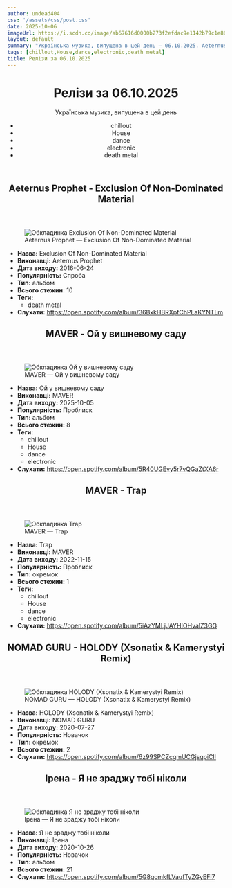 ```yaml
---
author: undead404
css: '/assets/css/post.css'
date: 2025-10-06
imageUrl: https://i.scdn.co/image/ab67616d0000b273f2efdac9e1142b79c1e86536
layout: default
summary: "Українська музика, випущена в цей день – 06.10.2025. Aeternus Prophet, MAVER, NOMAD GURU, Ірена та інші"
tags: [chillout,House,dance,electronic,death metal]
title: Релізи за 06.10.2025
---
```


<main class="main-content">
  <header>
    <h1>Релізи за <time datetime="2025-10-06">06.10.2025</time></h1>
    <p class="summary">Українська музика, випущена в цей день</p>
      <ul class="tags">
          <li>chillout</li>
          <li>House</li>
          <li>dance</li>
          <li>electronic</li>
          <li>death metal</li>
      </ul>
  </header>
  <section class="releases">
    <article class="release">
      <header>
        <h2>
          Aeternus Prophet - Exclusion Of Non-Dominated Material
        </h2>
      </header>
      <figure>
        <img src="https://i.scdn.co/image/ab67616d0000b273f2efdac9e1142b79c1e86536" alt="Обкладинка Exclusion Of Non-Dominated Material">
        <figcaption>Aeternus Prophet — Exclusion Of Non-Dominated Material</figcaption>
      </figure>
      <ul>
        <li><strong>Назва:</strong> Exclusion Of Non-Dominated Material</li>
        <li><strong>Виконавці:</strong> Aeternus Prophet</li>
        <li><strong>Дата виходу:</strong> 2016-06-24</li>
        <li><strong>Популярність:</strong> Спроба</li>
        <li><strong>Тип:</strong> альбом</li>
        <li><strong>Всього стежин:</strong> 10</li>
            <li><strong>Теги:</strong>
            <ul class="tags">
                <li class="tag">death metal</li>
            </ul>
            </li>
        <li><strong>Слухати:</strong> <a href="https://open.spotify.com/album/36BxkHBRXpfChPLaKYNTLm" target="_blank">https:&#x2F;&#x2F;open.spotify.com&#x2F;album&#x2F;36BxkHBRXpfChPLaKYNTLm</a></li>
      </ul>
    </article>
    <article class="release">
      <header>
        <h2>
          MAVER - Ой у вишневому саду
        </h2>
      </header>
      <figure>
        <img src="https://i.scdn.co/image/ab67616d0000b273f3cab26f8281b62ae06c366a" alt="Обкладинка Ой у вишневому саду">
        <figcaption>MAVER — Ой у вишневому саду</figcaption>
      </figure>
      <ul>
        <li><strong>Назва:</strong> Ой у вишневому саду</li>
        <li><strong>Виконавці:</strong> MAVER</li>
        <li><strong>Дата виходу:</strong> 2025-10-05</li>
        <li><strong>Популярність:</strong> Проблиск</li>
        <li><strong>Тип:</strong> альбом</li>
        <li><strong>Всього стежин:</strong> 8</li>
            <li><strong>Теги:</strong>
            <ul class="tags">
                <li class="tag">chillout</li>
                <li class="tag">House</li>
                <li class="tag">dance</li>
                <li class="tag">electronic</li>
            </ul>
            </li>
        <li><strong>Слухати:</strong> <a href="https://open.spotify.com/album/5R40UGEvy5r7vQGaZtXA6r" target="_blank">https:&#x2F;&#x2F;open.spotify.com&#x2F;album&#x2F;5R40UGEvy5r7vQGaZtXA6r</a></li>
      </ul>
    </article>
    <article class="release">
      <header>
        <h2>
          MAVER - Trap
        </h2>
      </header>
      <figure>
        <img src="https://i.scdn.co/image/ab67616d0000b27365d1a9c015251f310d6210e5" alt="Обкладинка Trap">
        <figcaption>MAVER — Trap</figcaption>
      </figure>
      <ul>
        <li><strong>Назва:</strong> Trap</li>
        <li><strong>Виконавці:</strong> MAVER</li>
        <li><strong>Дата виходу:</strong> 2022-11-15</li>
        <li><strong>Популярність:</strong> Проблиск</li>
        <li><strong>Тип:</strong> окремок</li>
        <li><strong>Всього стежин:</strong> 1</li>
            <li><strong>Теги:</strong>
            <ul class="tags">
                <li class="tag">chillout</li>
                <li class="tag">House</li>
                <li class="tag">dance</li>
                <li class="tag">electronic</li>
            </ul>
            </li>
        <li><strong>Слухати:</strong> <a href="https://open.spotify.com/album/5iAzYMLjJAYHIOHvalZ3GG" target="_blank">https:&#x2F;&#x2F;open.spotify.com&#x2F;album&#x2F;5iAzYMLjJAYHIOHvalZ3GG</a></li>
      </ul>
    </article>
    <article class="release">
      <header>
        <h2>
          NOMAD GURU - HOLODY (Xsonatix &amp; Kamerystyi Remix)
        </h2>
      </header>
      <figure>
        <img src="https://i.scdn.co/image/ab67616d0000b2739da9bcaaad97971b12b6bcea" alt="Обкладинка HOLODY (Xsonatix &amp; Kamerystyi Remix)">
        <figcaption>NOMAD GURU — HOLODY (Xsonatix &amp; Kamerystyi Remix)</figcaption>
      </figure>
      <ul>
        <li><strong>Назва:</strong> HOLODY (Xsonatix &amp; Kamerystyi Remix)</li>
        <li><strong>Виконавці:</strong> NOMAD GURU</li>
        <li><strong>Дата виходу:</strong> 2020-07-27</li>
        <li><strong>Популярність:</strong> Новачок</li>
        <li><strong>Тип:</strong> окремок</li>
        <li><strong>Всього стежин:</strong> 2</li>
        <li><strong>Слухати:</strong> <a href="https://open.spotify.com/album/6z99SPCZcgmUCGjsqpiClI" target="_blank">https:&#x2F;&#x2F;open.spotify.com&#x2F;album&#x2F;6z99SPCZcgmUCGjsqpiClI</a></li>
      </ul>
    </article>
    <article class="release">
      <header>
        <h2>
          Ірена - Я не зраджу тобі ніколи
        </h2>
      </header>
      <figure>
        <img src="https://i.scdn.co/image/ab67616d0000b2730c10553a65a8cb8d86b686ea" alt="Обкладинка Я не зраджу тобі ніколи">
        <figcaption>Ірена — Я не зраджу тобі ніколи</figcaption>
      </figure>
      <ul>
        <li><strong>Назва:</strong> Я не зраджу тобі ніколи</li>
        <li><strong>Виконавці:</strong> Ірена</li>
        <li><strong>Дата виходу:</strong> 2020-10-26</li>
        <li><strong>Популярність:</strong> Новачок</li>
        <li><strong>Тип:</strong> альбом</li>
        <li><strong>Всього стежин:</strong> 21</li>
        <li><strong>Слухати:</strong> <a href="https://open.spotify.com/album/5G8qcmkfLVaufTyZGyEFi7" target="_blank">https:&#x2F;&#x2F;open.spotify.com&#x2F;album&#x2F;5G8qcmkfLVaufTyZGyEFi7</a></li>
      </ul>
    </article>
  </section>
</main>